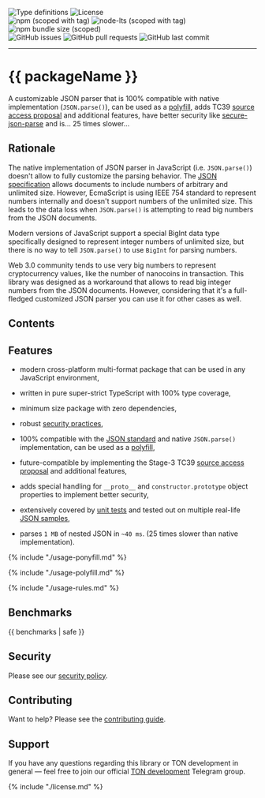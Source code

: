 
<img alt="Type definitions" src="https://img.shields.io/npm/types/@ton.js/json-parser"> <img alt="License" src="https://img.shields.io/github/license/ton-js/json-parser">
<br>
<img alt="npm (scoped with tag)" src="https://img.shields.io/npm/v/@ton.js/json-parser/beta"> <img alt="node-lts (scoped with tag)" src="https://img.shields.io/node/v-lts/@ton.js/json-parser/beta"> <img alt="npm bundle size (scoped)" src="https://img.shields.io/bundlephobia/min/@ton.js/json-parser">
<br>
<img alt="GitHub issues" src="https://img.shields.io/github/issues/ton-js/json-parser"> <img alt="GitHub pull requests" src="https://img.shields.io/github/issues-pr/ton-js/json-parser"> <img alt="GitHub last commit" src="https://img.shields.io/github/last-commit/ton-js/json-parser">
<hr>

# {{ packageName }}

A customizable JSON parser that is 100% compatible
with native implementation (`JSON.parse()`),
can be used as a [polyfill](#usage-polyfill),
adds TC39 [source access proposal][tc39-proposal] and additional features,
have better security like [secure-json-parse][secure-json-parse]
and is… 25 times slower…


## Rationale

The native implementation of JSON parser in JavaScript
(i.e. `JSON.parse()`) doesn't allow to fully customize the
parsing behavior. The [JSON specification][json-standard] allows
documents to include numbers of arbitrary and unlimited size.
However, EcmaScript is using IEEE 754 standard to represent
numbers internally and doesn't support numbers of the unlimited
size. This leads to the data loss when `JSON.parse()` is
attempting to read big numbers from the JSON documents.

Modern versions of JavaScript support a special BigInt data
type specifically designed to represent integer numbers of
unlimited size, but there is no way to tell `JSON.parse()`
to use `BigInt` for parsing numbers.

Web 3.0 community tends to use very big numbers to represent
cryptocurrency values, like the number of nanocoins in transaction.
This library was designed as a workaround that allows to read
big integer numbers from the JSON documents. However, considering
that it's a full-fledged customized JSON parser you can use it
for other cases as well.


## Contents
<!-- using remark-toc -->


## Features

- modern cross-platform multi-format package that can be
  used in any JavaScript environment,

- written in pure super-strict TypeScript with 100% type coverage,

- minimum size package with zero dependencies,

- robust [security practices][security-policy],

- 100% compatible with the [JSON standard][json-standard]
  and native `JSON.parse()` implementation,
  can be used as a [polyfill](#usage-polyfill),

- future-compatible by implementing the Stage-3
  TC39 [source access proposal][tc39-proposal] and additional
  features,

- adds special handling for `__proto__` and `constructor.prototype`
  object properties to implement better security,

- extensively covered by [unit tests][tests] and tested out
  on multiple real-life [JSON samples][test-samples],

- parses `1 MB` of nested JSON in `~40 ms`.
  (25 times slower than native implementation).


{% include "./usage-ponyfill.md" %}

{% include "./usage-polyfill.md" %}

{% include "./usage-rules.md" %}


## Benchmarks

{{ benchmarks | safe }}


## Security

Please see our [security policy][security-policy].


## Contributing

Want to help? Please see the [contributing guide][contributing].


## Support

If you have any questions regarding this library or
TON development in general — feel free to join our official
[TON development][tondev-chat] Telegram group.


{% include "./license.md" %}



  [contributing]: ./CONTRIBUTING.md
  [test-samples]: ./packages/json-parser/test/samples
  [tests]: ./packages/json-parser/src/json-parser.test.ts
  [examples-ponyfill]: ./examples/node-esm
  [examples-polyfill]: ./examples/node-esm-polyfill
  [examples-rules]: ./examples/node-esm-rules

  [security-policy]: https://github.com/ton-js/json-parser/security/policy
  [json-standard]: https://www.json.org/json-en.html
  [secure-json-parse]: https://github.com/fastify/secure-json-parse
  [tc39-proposal]: https://github.com/tc39/proposal-json-parse-with-source
  [tondev-chat]: https://t.me/tondev_eng
